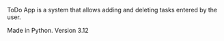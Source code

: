 ToDo App is a system that allows adding and deleting tasks entered by the user.

Made in Python. Version 3.12
